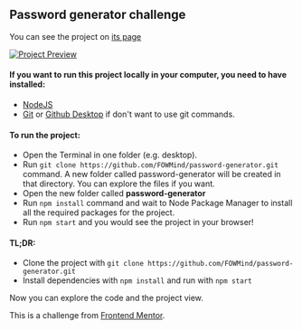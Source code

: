 ## Password generator challenge

You can see the project on [its page](https://password-generator-fowmind.vercel.app)

[![Project Preview](https://i.imgur.com/Ph1Atqn.png "Project preview")](https://password-generator-fowmind.vercel.app)

#### If you want to run this project locally in your computer, you need to have installed:

- [NodeJS](https://nodejs.org)
- [Git](https://git-scm.com/) or [Github Desktop](https://desktop.github.com) if don't want to use git commands.

#### To run the project:

- Open the Terminal in one folder (e.g. desktop).
- Run `git clone https://github.com/FOWMind/password-generator.git` command.
  A new folder called password-generator will be created in that directory.
  You can explore the files if you want.
- Open the new folder called **password-generator**
- Run `npm install` command and wait to Node Package Manager to install all the required packages for the project.
- Run `npm start` and you would see the project in your browser!

#### TL;DR:

- Clone the project with `git clone https://github.com/FOWMind/password-generator.git`
- Install dependencies with `npm install` and run with `npm start`

Now you can explore the code and the project view.

This is a challenge from [Frontend Mentor](https://www.frontendmentor.io/challenges/password-generator-app-Mr8CLycqjh).
